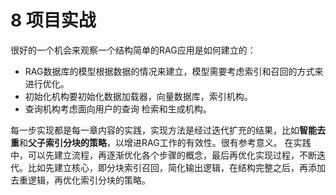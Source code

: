 # 8 项目实战
很好的一个机会来观察一个结构简单的RAG应用是如何建立的：
- RAG数据库的模型根据数据的情况来建立，模型需要考虑索引和召回的方式来进行优化。
- 初始化机构要初始化数据加载器，向量数据库，索引机构。
- 查询机构考虑面向用户的查询 检索和生成机构。

每一步实现都是每一章内容的实践，实现方法是经过迭代扩充的结果，比如**智能去重**和**父子索引分块的策略**，以增进RAG工作的有效性。很有参考意义。
在实践中，可以先建立流程，再逐渐优化各个步骤的概念，最后再优化实现过程，不断迭代。比如先建立核心，即分块索引召回，简化输出逻辑，在结构完整之后，再添加去重逻辑，再优化索引分块的策略。

